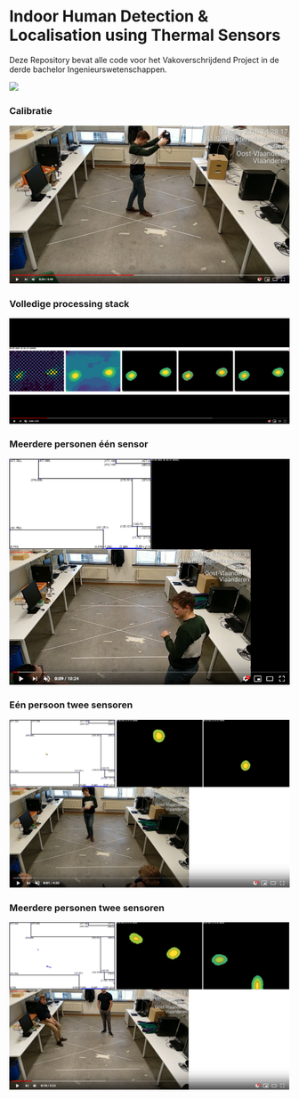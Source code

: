 # Indoor Human Detection & Localisation using Thermal Sensors

Deze Repository bevat alle code voor het Vakoverschrijdend Project in de derde bachelor Ingenieurswetenschappen.

![](Screenshot_1.png)

### Calibratie

[![full_processing](/doc_imgs/youtube_calibratie_timelaps.PNG)](https://www.youtube.com/watch?v=4RHwwlVkrOU&feature=youtu.be "Click to Watch!")

### Volledige processing stack

[![full_processing](/doc_imgs/youtube_full_processing.PNG)](https://www.youtube.com/watch?v=3muuMCf-yW4&feature=youtu.be "Click to Watch!")

### Meerdere personen één sensor

[![full_processing](/doc_imgs/youtube_meerdere_personen_%C3%A9%C3%A9n_sensor.PNG)](https://www.youtube.com/watch?v=q0jCeN6Ps-k "Click to Watch!")

### Eén persoon twee sensoren

[![full_processing](/doc_imgs/youtube_%C3%A9%C3%A9n_persoon_meerdere_sensoren.PNG)](https://www.youtube.com/watch?v=XmYZbST5sug "Click to Watch!")

### Meerdere personen twee sensoren

[![full_processing](/doc_imgs/youtube_meerdere_personen_twee_sensoren.PNG)](https://www.youtube.com/watch?v=yUlLFyVeXrw&feature=youtu.be "Click to Watch!")
